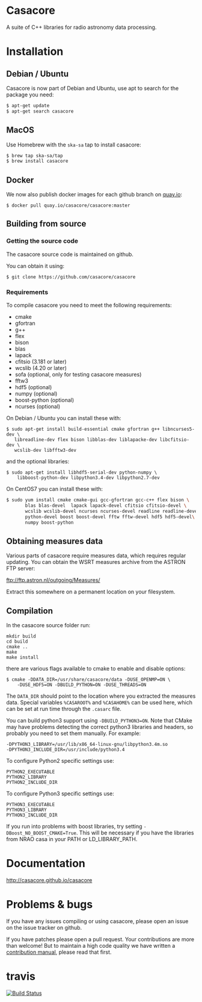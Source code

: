 
# Casacore

A suite of C++ libraries for radio astronomy data processing.


# Installation

## Debian / Ubuntu

Casacore is now part of Debian and Ubuntu, use apt to search for the package you need:
```bash
$ apt-get update
$ apt-get search casacore

```

## MacOS

Use Homebrew with the `ska-sa` tap to install casacore:

```bash
$ brew tap ska-sa/tap
$ brew install casacore
```

## Docker

We now also publish docker images for each github branch on [quay.io](https://quay.io/repository/casacore/casacore):
```
$ docker pull quay.io/casacore/casacore:master
```

## Building from source

### Getting the source code

The casacore source code is maintained on github.

You can obtain it using:

```
$ git clone https://github.com/casacore/casacore
```

### Requirements

To compile casacore you need to meet the following requirements:

* cmake
* gfortran
* g++
* flex 
* bison
* blas
* lapack
* cfitsio (3.181 or later)
* wcslib (4.20 or later)
* sofa (optional, only for testing casacore measures)
* fftw3
* hdf5 (optional)
* numpy (optional)
* boost-python (optional)
* ncurses (optional)

On Debian / Ubuntu you can install these with:
 ``` 
$ sudo apt-get install build-essential cmake gfortran g++ libncurses5-dev \
    libreadline-dev flex bison libblas-dev liblapacke-dev libcfitsio-dev \
    wcslib-dev libfftw3-dev
```

and the optional libraries:
```
$ sudo apt-get install libhdf5-serial-dev python-numpy \
    libboost-python-dev libpython3.4-dev libpython2.7-dev
```

On CentOS7 you can install these with:
 ```bash 
$ sudo yum install cmake cmake-gui gcc-gfortran gcc-c++ flex bison \
        blas blas-devel  lapack lapack-devel cfitsio cfitsio-devel \
        wcslib wcslib-devel ncurses ncurses-devel readline readline-devel\
        python-devel boost boost-devel fftw fftw-devel hdf5 hdf5-devel\
        numpy boost-python 
```

## Obtaining measures data

Various parts of casacore require measures data, which requires regular
updating. You can obtain the WSRT measures archive from the ASTRON FTP server:

ftp://ftp.astron.nl/outgoing/Measures/

Extract this somewhere on a permanent location on your filesystem.


## Compilation

In the casacore source folder run:
```
mkdir build
cd build
cmake ..
make 
make install
```

there are various flags available to cmake to enable and disable options:
```
$ cmake -DDATA_DIR=/usr/share/casacore/data -DUSE_OPENMP=ON \
    -DUSE_HDF5=ON -DBUILD_PYTHON=ON -DUSE_THREADS=ON
```

The `DATA_DIR` should point to the location where you extracted the measures
data. Special variables `%CASAROOT%` and `%CASAHOME%` can be used here, which
can be set at run time through the `.casarc` file.

You can build python3 support using `-DBUILD_PYTHON3=ON`. Note that CMake may
have problems detecting the correct python3 libraries and headers, so probably
you need to set them manually. For
example:
```
-DPYTHON3_LIBRARY=/usr/lib/x86_64-linux-gnu/libpython3.4m.so
-DPYTHON3_INCLUDE_DIR=/usr/include/python3.4
```

To configure Python2 specific settings use:
```
PYTHON2_EXECUTABLE
PYTHON2_LIBRARY
PYTHON2_INCLUDE_DIR
```

To configure Python3 specific settings use:
```
PYTHON3_EXECUTABLE
PYTHON3_LIBRARY
PYTHON3_INCLUDE_DIR
```

If you run into problems with boost libraries, try setting `-DBoost_NO_BOOST_CMAKE=True`. This will be necessary if you have the libraries from NRAO casa in your PATH or LD_LIBRARY_PATH.


# Documentation

http://casacore.github.io/casacore


# Problems & bugs

If you have any issues compiling or using casacore, please open an issue on
the issue tracker on github.

If you have patches please open a pull request. Your contributions are more
than welcome! But to maintain a high code quality we have written a [contribution
manual](https://github.com/casacore/casacore/blob/master/CONTRIBUTING.md), please read
that first.


# travis

[![Build Status](https://travis-ci.org/casacore/casacore.svg?branch=master)](https://travis-ci.org/casacore/casacore)
